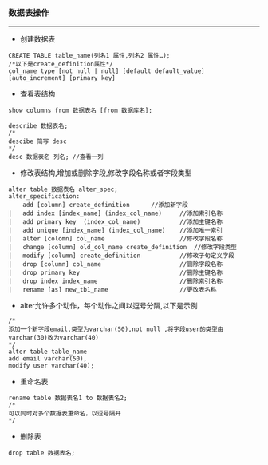 ### 数据表操作

--------------

- 创建数据表
```mysql
CREATE TABLE table_name(列名1 属性,列名2 属性…);
/*以下是create_definition属性*/
col_name type [not null | null] [default default_value] [auto_increment] [primary key]
```
- 查看表结构
```mysql
show columns from 数据表名 [from 数据库名];
```
```mysql
describe 数据表名;
/*
descibe 简写 desc
*/
desc 数据表名 列名; //查看一列
```

- 修改表结构,增加或删除字段,修改字段名称或者字段类型
```mysql
alter table 数据表名 alter_spec;
alter_specification:
    add [column] create_definition      //添加新字段
|   add index [index_name] (index_col_name)     //添加索引名称
|   add primary key  (index_col_name)           //添加主键名称
|   add unique [index_name] (index_col_name)    //添加唯一索引
|   alter [colomn] col_name                     //修改字段名称
|   change [column] old_col_name create_definition  //修改字段类型
|   modify [column] create_definition           //修改子句定义字段
|   drop [column] col_name                      //删除字段名称
|   drop primary key                            //删除主键名称
|   drop index index_name                       //删除索引名称
|   rename [as] new_tb1_name                    //更改表名称

```
- alter允许多个动作，每个动作之间以逗号分隔,以下是示例
```mysql
/*
添加一个新字段email,类型为varchar(50),not null ,将字段user的类型由varchar(30)改为varchar(40)
*/
alter table table_name
add email varchar(50),
modify user varchar(40);
```

- 重命名表
```mysql
rename table 数据表名1 to 数据表名2;
/*
可以同时对多个数据表重命名，以逗号隔开
*/
```

- 删除表
```mysql
drop table 数据表名;
```